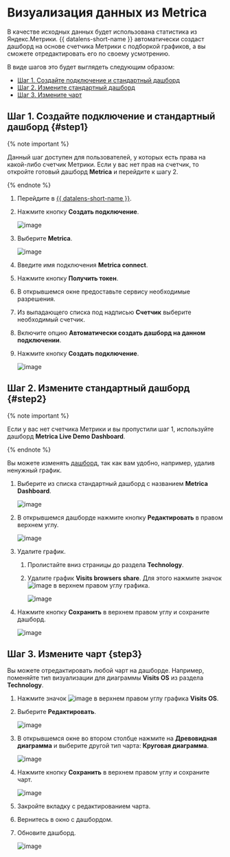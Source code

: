 # Визуализация данных из Metriсa

В качестве исходных данных будет использована статистика из Яндекс.Метрики. {{ datalens-short-name }} автоматически создаст дашборд на основе счетчика Метрики с подборкой графиков, а вы сможете отредактировать его по своему усмотрению.

В виде шагов это будет выглядеть следующим образом:

- [Шаг 1. Создайте подключение и стандартный дашборд](data-from-metrica-visualization#step1)
- [Шаг 2. Измените стандартный дашборд](data-from-metrica-visualization#step2)
- [Шаг 3. Измените чарт](data-from-metrica-visualization#step3)

## Шаг 1. Создайте подключение и стандартный дашборд {#step1}

{% note important %}

Данный шаг доступен для пользователей, у которых есть права на какой-либо счетчик Метрики. Если у вас нет прав на счетчик, то откройте готовый дашборд **Metriсa** и перейдите к шагу 2.

{% endnote %}

1. Перейдите в [{{ datalens-short-name }}](https://datalens.yandex.ru).
1. Нажмите кнопку **Создать подключение**.

    ![image](../../_assets/datalens/solution3/connection-create.png)

1. Выберите **Metriсa**.

    ![image](../../_assets/datalens/solution3/create-connection.png)

1. Введите имя подключения **Metriсa connect**.
1. Нажмите кнопку **Получить токен**.
1. В открывшемся окне предоставьте сервису необходимые разрешения.
1. Из выпадающего списка под надписью **Счетчик** выберите необходимый счетчик.
1. Включите опцию **Автоматически создать дашборд на данном подключении**.
1. Нажмите кнопку **Создать подключение**.

    ![image](../../_assets/datalens/solution3/connection-settings.png)


## Шаг 2. Измените стандартный дашборд {#step2}

{% note important %}

Если у вас нет счетчика Метрики и вы пропустили шаг 1, используйте дашборд **Metriсa Live Demo Dashboard**.

{% endnote %}

Вы можете изменять [дашборд](../concepts/dashboard.md), так как вам удобно, например, удалив ненужный график.

1. Выберите из списка стандартный дашборд с названием **Metrica Dashboard**.

    ![image](../../_assets/datalens/solution3/dashboard-standart.png)

1. В открывшемся дашборде нажмите кнопку **Редактировать** в правом верхнем углу.

    ![image](../../_assets/datalens/solution3/dashboard-edit.png)

1. Удалите график.
    1. Пролистайте вниз страницы до раздела **Technology**.
    1. Удалите график **Visits browsers share**. Для этого нажмите значок ![image](../../_assets/datalens/cross.svg)  в верхнем правом углу графика.

        ![image](../../_assets/datalens/solution3/graf-delete.png)

1. Нажмите кнопку **Сохранить** в верхнем правом углу и сохраните дашборд.

     ![image](../../_assets/datalens/solution3/dashboard-save.png)

## Шаг 3. Измените чарт {step3}

Вы можете отредактировать любой чарт на дашборде. Например, поменяйте тип визуализации для диаграммы **Visits OS** из раздела **Technology**.

1. Нажмите значок ![image](../../_assets/datalens/horizontal-ellipsis-black.svg) в верхнем правом углу графика **Visits OS**.
1. Выберите **Редактировать**.

    ![image](../../_assets/datalens/solution3/graf-edit.png)

1. В открывшемся окне во втором столбце нажмите на **Древовидная диаграмма** и выберите другой тип чарта: **Круговая диаграмма**.

    ![image](../../_assets/datalens/solution3/chage-type.png)

1. Нажмите кнопку **Сохранить** в верхнем правом углу и сохраните чарт.

    ![image](../../_assets/datalens/solution3/graf-save.png)

1. Закройте вкладку с редактированием чарта.
1. Вернитесь в окно с дашбордом.
1. Обновите дашборд.

    ![image](../../_assets/datalens/solution3/dashboard-end.png)
